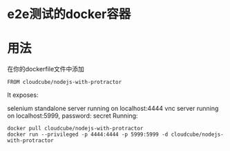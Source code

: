 e2e测试的docker容器
==================

# 用法  
在你的dockerfile文件中添加  
```
FROM cloudcube/nodejs-with-protractor
```  
It exposes:

selenium standalone server running on localhost:4444
vnc server running on localhost:5999, password: secret
Running:
```
docker pull cloudcube/nodejs-with-protractor
docker run --privileged -p 4444:4444 -p 5999:5999 -d cloudcube/nodejs-with-protractor
```
